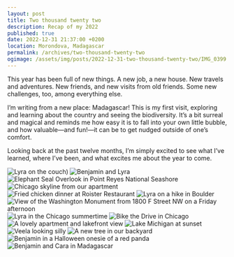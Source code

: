 ```yaml
---
layout: post
title: Two thousand twenty two
description: Recap of my 2022
published: true
date: 2022-12-31 21:37:00 +0200
location: Morondova, Madagascar
permalink: /archives/two-thousand-twenty-two
ogimage: /assets/img/posts/2022-12-31-two-thousand-twenty-two/IMG_0399.jpeg
---
```

This year has been full of new things. A new job, a new house. New travels and adventures. New friends, and new visits from old friends. Some new challenges, too, among everything else.

I’m writing from a new place: Madagascar! This is my first visit, exploring and learning about the country and seeing the biodiversity. It’s a bit surreal and magical and reminds me how easy it is to fall into your own little bubble, and how valuable—and fun!—it can be to get nudged outside of one’s comfort.

Looking back at the past twelve months, I’m simply excited to see what I’ve learned, where I’ve been, and what excites me about the year to come.

![Lyra on the couch)][1]
![Benjamin and Lyra][2]
![Elephant Seal Overlook in Point Reyes National Seashore][3]
![Chicago skyline from our apartment][4]
![Fried chicken dinner at Roister Restaurant][5]
![Lyra on a hike in Boulder][6]
![View of the Washington Monument from 1800 F Street NW on a Friday afternoon][7]
![Lyra in the Chicago summertime][8]
![Bike the Drive in Chicago][9]
![A lovely apartment and lakefront view][10]
![Lake Michigan at sunset][11]
![Veela looking silly][12]
![A new tree in our backyard][13]
![Benjamin in a Halloween onesie of a red panda][14]
![Benjamin and Cara in Madagascar][15]

[1]: /assets/img/posts/2022-12-31-two-thousand-twenty-two/IMG_9721.jpeg
[2]: /assets/img/posts/2022-12-31-two-thousand-twenty-two/IMG_0267.jpeg
[3]: /assets/img/posts/2022-12-31-two-thousand-twenty-two/IMG_1125.jpeg
[4]: /assets/img/posts/2022-12-31-two-thousand-twenty-two/IMG_2997.jpeg
[5]: /assets/img/posts/2022-12-31-two-thousand-twenty-two/IMG_3258.jpeg
[6]: /assets/img/posts/2022-12-31-two-thousand-twenty-two/IMG_3300.jpeg
[7]: /assets/img/posts/2022-12-31-two-thousand-twenty-two/IMG_3589.jpeg
[8]: /assets/img/posts/2022-12-31-two-thousand-twenty-two/IMG_3672.jpeg
[9]: /assets/img/posts/2022-12-31-two-thousand-twenty-two/IMG_3789.jpeg
[10]: /assets/img/posts/2022-12-31-two-thousand-twenty-two/IMG_3845.jpeg
[11]: /assets/img/posts/2022-12-31-two-thousand-twenty-two/IMG_3998.jpeg
[12]: /assets/img/posts/2022-12-31-two-thousand-twenty-two/IMG_0079.jpeg
[13]: /assets/img/posts/2022-12-31-two-thousand-twenty-two/IMG_0399.jpeg
[14]: /assets/img/posts/2022-12-31-two-thousand-twenty-two/IMG_0637.jpeg
[15]: /assets/img/posts/2022-12-31-two-thousand-twenty-two/IMG_2445.jpeg

